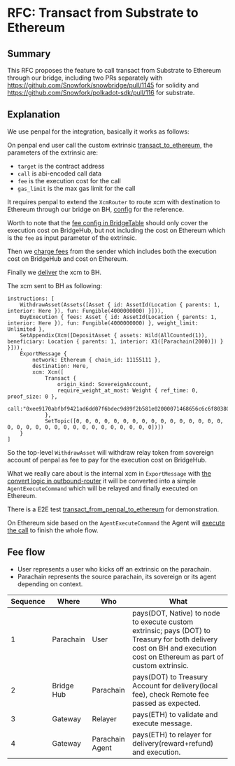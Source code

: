 # RFC: Transact from Substrate to Ethereum


## Summary

This RFC proposes the feature to call transact from Substrate to Ethereum through our bridge, including two PRs separately with https://github.com/Snowfork/snowbridge/pull/1145 for solidity and https://github.com/Snowfork/polkadot-sdk/pull/116 for substrate.

## Explanation

We use penpal for the integration, basically it works as follows:

On penpal end user call the custom extrinsic [transact_to_ethereum](https://github.com/Snowfork/polkadot-sdk/blob/55377cd94b5ef543f1dca2cfd8bcfdd90998dcd4/cumulus/parachains/runtimes/testing/penpal/src/pallets/transact_helper.rs#L70), the parameters of the extrinsic are:

- `target` is the contract address 
- `call` is abi-encoded call data
- `fee` is the execution cost for the call
- `gas_limit` is the max gas limit for the call


It requires penpal to extend the `XcmRouter` to route xcm with destination to Ethereum through our bridge on BH, [config](https://github.com/Snowfork/polkadot-sdk/blob/55377cd94b5ef543f1dca2cfd8bcfdd90998dcd4/cumulus/parachains/runtimes/testing/penpal/src/xcm_config.rs#L376) for the reference.

Worth to note that the [fee config in BridgeTable](https://github.com/Snowfork/polkadot-sdk/blob/55377cd94b5ef543f1dca2cfd8bcfdd90998dcd4/cumulus/parachains/runtimes/testing/penpal/src/xcm_config.rs#L451) should only cover the execution cost on BridgeHub, but not including the cost on Ethereum which is the `fee` as input parameter of the extrinsic.

Then we [charge fees](https://github.com/Snowfork/polkadot-sdk/blob/55377cd94b5ef543f1dca2cfd8bcfdd90998dcd4/cumulus/parachains/runtimes/testing/penpal/src/pallets/transact_helper.rs#L104) from the sender which includes both the execution cost on BridgeHub and cost on Ethereum.

Finally we [deliver](https://github.com/Snowfork/polkadot-sdk/blob/55377cd94b5ef543f1dca2cfd8bcfdd90998dcd4/cumulus/parachains/runtimes/testing/penpal/src/pallets/transact_helper.rs#L107) the xcm to BH.

The xcm sent to BH as following:

```
instructions: [
    WithdrawAsset(Assets([Asset { id: AssetId(Location { parents: 1, interior: Here }), fun: Fungible(4000000000) }])), 
    BuyExecution { fees: Asset { id: AssetId(Location { parents: 1, interior: Here }), fun: Fungible(4000000000) }, weight_limit: Unlimited }, 
    SetAppendix(Xcm([DepositAsset { assets: Wild(AllCounted(1)), beneficiary: Location { parents: 1, interior: X1([Parachain(2000)]) } }])), 
    ExportMessage { 
        network: Ethereum { chain_id: 11155111 }, 
        destination: Here, 
        xcm: Xcm([
            Transact { 
                origin_kind: SovereignAccount, 
                require_weight_at_most: Weight { ref_time: 0, proof_size: 0 }, 
                call:"0xee9170abfbf9421ad6dd07f6bdec9d89f2b581e02000071468656c6c6f80380100000000002037c77c800200000000000000000000" 
            }, 
            SetTopic([0, 0, 0, 0, 0, 0, 0, 0, 0, 0, 0, 0, 0, 0, 0, 0, 0, 0, 0, 0, 0, 0, 0, 0, 0, 0, 0, 0, 0, 0, 0, 0])]) 
    }
]
```

So the top-level `WithdrawAsset` will withdraw relay token from sovereign account of penpal as fee to pay for the execution cost on BridgeHub.

What we really care about is the internal xcm in `ExportMessage` with [the convert logic in outbound-router](https://github.com/Snowfork/polkadot-sdk/blob/55377cd94b5ef543f1dca2cfd8bcfdd90998dcd4/bridges/snowbridge/primitives/router/src/outbound/mod.rs#L203) it will be converted into a simple `AgentExecuteCommand` which will be relayed and finally executed on Ethereum.

There is a E2E test [transact_from_penpal_to_ethereum](https://github.com/Snowfork/polkadot-sdk/blob/55377cd94b5ef543f1dca2cfd8bcfdd90998dcd4/cumulus/parachains/integration-tests/emulated/tests/bridges/bridge-hub-rococo/src/tests/snowbridge.rs#L566) for demonstration.

On Ethereum side based on the `AgentExecuteCommand` the Agent will [execute the call](https://github.com/Snowfork/snowbridge/blob/0a8dc1e425d495a1bfa217cea6dde520260519ec/contracts/src/AgentExecutor.sol#L48) to finish the whole flow.

## Fee flow

- User represents a user who kicks off an extrinsic on the parachain.
- Parachain represents the source parachain, its sovereign or its agent depending on context.

Sequence|Where|Who|What
-|-|-|-
1|Parachain|User|pays(DOT, Native) to node to execute custom extrinsic; pays (DOT) to Treasury for both delivery cost on BH and execution cost on Ethereum as part of custom extrinsic.
2|Bridge Hub|Parachain|pays(DOT) to Treasury Account for delivery(local fee), check Remote fee passed as expected.
3|Gateway|Relayer|pays(ETH) to validate and execute message.
4|Gateway|Parachain Agent|pays(ETH) to relayer for delivery(reward+refund) and execution.
